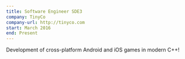 ```yaml
---
title: Software Engineer SDE3
company: TinyCo
company-url: http://tinyco.com
start: March 2016
end: Present
---
```


Development of cross-platform Android and iOS games in modern C++!
